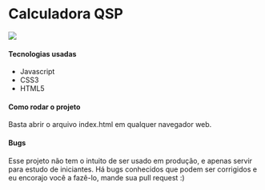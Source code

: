Calculadora QSP
========

![](./video.gif)

#### Tecnologias usadas
* Javascript 
* CSS3 
* HTML5 

#### Como rodar o projeto

Basta abrir o arquivo index.html em qualquer navegador web.

#### Bugs

Esse projeto não tem o intuito de ser usado em produção, e apenas servir para estudo de iniciantes. Há bugs conhecidos que podem ser corrigidos e eu encorajo você a fazê-lo, mande sua pull request :) 
